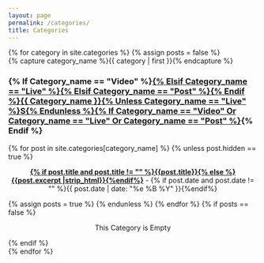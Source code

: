 ```yaml
---
layout: page
permalink: /categories/
title: Categories
---
```


<div id="archives">
{% for category in site.categories %}
  {% assign posts = false %}
  <div class="archive-group">
    {% capture category_name %}{{ category | first }}{% endcapture %}
    <div id="#{{ category_name | slugize }}"></div>
    <p></p>
    <h3 style="text-transform: capitalize;" class="category-head">{% if category_name == "video" %}<a href="{{site.baseurl}}/categories/videos">{% elsif category_name == "live" %}<a href="{{site.baseurl}}/live">{% elsif category_name == "post" %}<a href="{{site.baseurl}}/posts">{% endif %}{{ category_name }}{% unless category_name == "live" %}s{% endunless %}{% if category_name == "video" or category_name == "live" or category_name == "post" %}</a>{% endif %}</h3>
    <a name="{{ category_name | slugize }}"></a>
    {% for post in site.categories[category_name] %}
    {% unless post.hidden == true %}
    <article class="archive-item">
      <p><center><b><a href="{{ site.baseurl }}{{ post.url }}">{% if post.title and post.title != "" %}{{post.title}}{% else %}{{post.excerpt |strip_html}}{%endif%}</a></b> - {% if post.date and post.date != "" %}{{ post.date | date: "%e %B %Y" }}{%endif%}</center></p>
    </article>
    {% assign posts = true %}
    {% endunless %}
    {% endfor %}
    {% if posts == false %}
    <p style="text-align:center;">This Category is Empty</p>
    {% endif %}
  </div>
{% endfor %}
</div>
